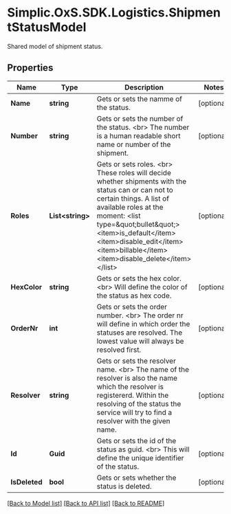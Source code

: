 # Simplic.OxS.SDK.Logistics.ShipmentStatusModel
Shared model of shipment status.

## Properties

Name | Type | Description | Notes
------------ | ------------- | ------------- | -------------
**Name** | **string** | Gets or sets the namme of the status. | [optional] 
**Number** | **string** | Gets or sets the number of the status.  &lt;br&gt;  The number is a human readable short name or number of the shipment.   | [optional] 
**Roles** | **List&lt;string&gt;** | Gets or sets roles.  &lt;br&gt;  These roles will decide whether shipments with the status can or can not to certain things.    A list of available roles at the moment:  &lt;list type&#x3D;\&quot;bullet\&quot;&gt;&lt;item&gt;is_default&lt;/item&gt;&lt;item&gt;disable_edit&lt;/item&gt;&lt;item&gt;billable&lt;/item&gt;&lt;item&gt;disable_delete&lt;/item&gt;&lt;/list&gt; | [optional] 
**HexColor** | **string** | Gets or sets the hex color.  &lt;br&gt;  Will define the color of the status as hex code.   | [optional] 
**OrderNr** | **int** | Gets or sets the order number.  &lt;br&gt;  The order nr will define in which order the statuses are resolved.     The lowest value will always be resolved first. | [optional] 
**Resolver** | **string** | Gets or sets the resolver name.  &lt;br&gt;  The name of the resolver is also the name which the resolver is registererd.     Within the resolving of the status the service will try to find a resolver with the given name. | [optional] 
**Id** | **Guid** | Gets or sets the id of the status as guid.  &lt;br&gt;  This will define the unique identifier of the status.   | [optional] 
**IsDeleted** | **bool** | Gets or sets whether the status is deleted. | [optional] 

[[Back to Model list]](../README.md#documentation-for-models) [[Back to API list]](../README.md#documentation-for-api-endpoints) [[Back to README]](../README.md)

